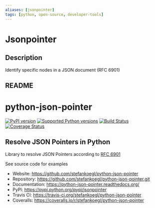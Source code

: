 ```yaml
---
aliases: [jsonpointer]
tags: [python, open-source, developer-tools]
---
```


# Jsonpointer

## Description

Identify specific nodes in a JSON document (RFC 6901)

## README

python-json-pointer
===================

[![PyPI version](https://img.shields.io/pypi/v/jsonpointer.svg)](https://pypi.python.org/pypi/jsonpointer/)
[![Supported Python versions](https://img.shields.io/pypi/pyversions/jsonpointer.svg)](https://pypi.python.org/pypi/jsonpointer/)
[![Build Status](https://travis-ci.org/stefankoegl/python-json-pointer.svg?branch=master)](https://travis-ci.org/stefankoegl/python-json-pointer)
[![Coverage Status](https://coveralls.io/repos/stefankoegl/python-json-pointer/badge.svg?branch=master)](https://coveralls.io/r/stefankoegl/python-json-pointer?branch=master)


Resolve JSON Pointers in Python
-------------------------------

Library to resolve JSON Pointers according to
[RFC 6901](http://tools.ietf.org/html/rfc6901)

See source code for examples
* Website: https://github.com/stefankoegl/python-json-pointer
* Repository: https://github.com/stefankoegl/python-json-pointer.git
* Documentation: https://python-json-pointer.readthedocs.org/
* PyPI: https://pypi.python.org/pypi/jsonpointer
* Travis CI: https://travis-ci.org/stefankoegl/python-json-pointer
* Coveralls: https://coveralls.io/r/stefankoegl/python-json-pointer
